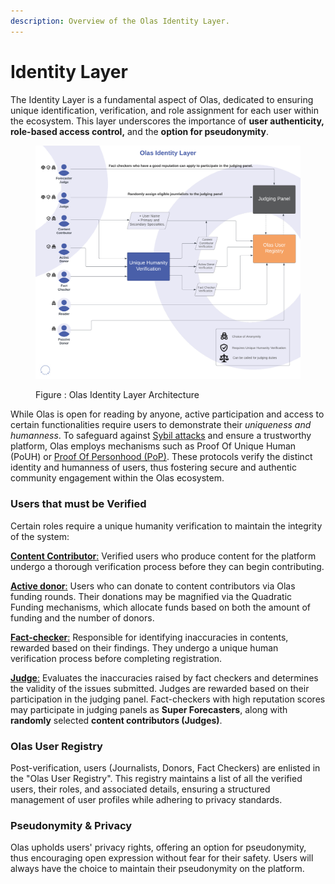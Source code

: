 ```yaml
---
description: Overview of the Olas Identity Layer.
---
```


# Identity Layer

The Identity Layer is a fundamental aspect of Olas, dedicated to ensuring unique identification, verification, and role assignment for each user within the ecosystem. This layer underscores the importance of **user authenticity, role-based access control,** and the **option for pseudonymity**.

<figure><img src="../.gitbook/assets/Olas Identity Layer (1).png" alt=""><figcaption><p>Figure : Olas Identity Layer Architecture</p></figcaption></figure>

While Olas is open for reading by anyone, active participation and access to certain functionalities require users to demonstrate their _uniqueness and humanness_. To safeguard against [Sybil attacks](https://en.wikipedia.org/wiki/Sybil\_attack) and ensure a trustworthy platform, Olas employs mechanisms such as Proof Of Unique Human (PoUH) or [Proof Of Personhood (PoP)](https://en.wikipedia.org/wiki/Proof\_of\_personhood). These protocols verify the distinct identity and humanness of users, thus fostering secure and authentic community engagement within the Olas ecosystem.

### Users that must be Verified

Certain roles require a unique humanity verification to maintain the integrity of the system:

[**Content Contributor**:](../participants/content-contributor.md) Verified users who produce content for the platform undergo a thorough verification process before they can begin contributing.

[**Active donor**:](../participants/donor.md#donor-classification) Users who can donate to content contributors via Olas funding rounds. Their donations may be magnified via the Quadratic Funding mechanisms, which allocate funds based on both the amount of funding and the number of donors.&#x20;

[**Fact-checker**:](../participants/fact-checker.md) Responsible for identifying inaccuracies in contents, rewarded based on their findings. They undergo a unique human verification process before completing registration.

[**Judge**:](../participants/judge.md) Evaluates the inaccuracies raised by fact checkers and determines the validity of the issues submitted. Judges are rewarded based on their participation in the judging panel. Fact-checkers with high reputation scores may participate in judging panels as **Super Forecasters**, along with **randomly** selected **content contributors (Judges)**.&#x20;

### Olas User Registry

Post-verification, users (Journalists, Donors, Fact Checkers) are enlisted in the "Olas User Registry". This registry maintains a list of all the verified users, their roles, and associated details, ensuring a structured management of user profiles while adhering to privacy standards.

### Pseudonymity & Privacy

Olas upholds users' privacy rights, offering an option for pseudonymity, thus encouraging open expression without fear for their safety. Users will always have the choice to maintain their pseudonymity on the platform.&#x20;
